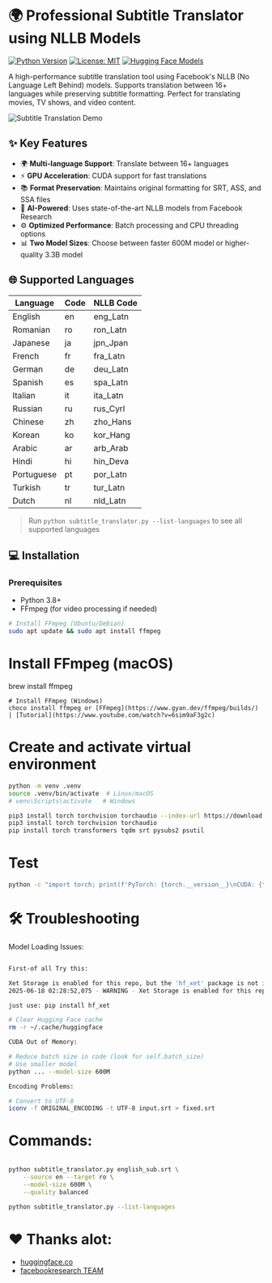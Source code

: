 # 🌍 Professional Subtitle Translator using NLLB Models

[![Python Version](https://img.shields.io/badge/python-3.8%2B-blue)](https://www.python.org/)
[![License: MIT](https://img.shields.io/badge/License-MIT-yellow.svg)](https://opensource.org/licenses/MIT)
[![Hugging Face Models](https://img.shields.io/badge/Hugging%20Face-Models-orange)](https://huggingface.co/facebook)

A high-performance subtitle translation tool using Facebook's NLLB (No Language Left Behind) models. Supports translation between 16+ languages while preserving subtitle formatting. Perfect for translating movies, TV shows, and video content.

![Subtitle Translation Demo](demo.gif)

## ✨ Key Features

- 🌍 **Multi-language Support**: Translate between 16+ languages
- ⚡ **GPU Acceleration**: CUDA support for fast translations
- 📚 **Format Preservation**: Maintains original formatting for SRT, ASS, and SSA files
- 🤖 **AI-Powered**: Uses state-of-the-art NLLB models from Facebook Research
- ⚙️ **Optimized Performance**: Batch processing and CPU threading options
- 📊 **Two Model Sizes**: Choose between faster 600M model or higher-quality 3.3B model

## 🌐 Supported Languages

| Language | Code | NLLB Code |
|----------|------|-----------|
| English | en | eng_Latn |
| Romanian | ro | ron_Latn |
| Japanese | ja | jpn_Jpan |
| French | fr | fra_Latn |
| German | de | deu_Latn |
| Spanish | es | spa_Latn |
| Italian | it | ita_Latn |
| Russian | ru | rus_Cyrl |
| Chinese | zh | zho_Hans |
| Korean | ko | kor_Hang |
| Arabic | ar | arb_Arab |
| Hindi | hi | hin_Deva |
| Portuguese | pt | por_Latn |
| Turkish | tr | tur_Latn |
| Dutch | nl | nld_Latn |

> Run `python subtitle_translator.py --list-languages` to see all supported languages

## 💻 Installation

### Prerequisites

- Python 3.8+
- FFmpeg (for video processing if needed)

```bash
# Install FFmpeg (Ubuntu/Debian)
sudo apt update && sudo apt install ffmpeg
```
# Install FFmpeg (macOS)
brew install ffmpeg
```
# Install FFmpeg (Windows)
choco install ffmpeg or [FFmpeg](https://www.gyan.dev/ffmpeg/builds/) | [Tutorial](https://www.youtube.com/watch?v=6sim9aF3g2c)
```

# Create and activate virtual environment
```bash
python -m venv .venv
source .venv/bin/activate  # Linux/macOS
# venv\Scripts\activate   # Windows
```

```bash
pip3 install torch torchvision torchaudio --index-url https://download.pytorch.org/whl/cu126
pip3 install torch torchvision torchaudio
pip install torch transformers tqdm srt pysubs2 psutil
```
# Test
```bash
python -c "import torch; print(f'PyTorch: {torch.__version__}\nCUDA: {torch.cuda.is_available()}'); from transformers import __version__; print(f'Transformers: {__version__}')"
```
# 🛠 Troubleshooting
Model Loading Issues:

```bash

First-of all Try this:

Xet Storage is enabled for this repo, but the 'hf_xet' package is not installed. Falling back to regular HTTP download. For better performance, install the package with: `pip install huggingface_hub[hf_xet]` or `pip install hf_xet`
2025-06-18 02:28:52,075 - WARNING - Xet Storage is enabled for this repo, but the 'hf_xet' package is not installed. Falling back to regular HTTP download. For better performance, install the package with: `pip install huggingface_hub[hf_xet]` or `pip install hf_xet`

just use: pip install hf_xet

# Clear Hugging Face cache
rm -r ~/.cache/huggingface

CUDA Out of Memory:

# Reduce batch size in code (look for self.batch_size)
# Use smaller model
python ... --model-size 600M

Encoding Problems:

# Convert to UTF-8
iconv -f ORIGINAL_ENCODING -t UTF-8 input.srt > fixed.srt

```
# Commands:

```bash

python subtitle_translator.py english_sub.srt \
    --source en --target ro \
    --model-size 600M \
    --quality balanced

python subtitle_translator.py --list-languages

```

# ❤️ Thanks alot:
- [huggingface.co](https://huggingface.co/facebook/nllb-200-distilled-600M)
- [facebookresearch TEAM](https://github.com/facebookresearch/fairseq)

